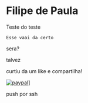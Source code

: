 # Filipe de Paula

Teste do teste

	Esse vaai da certo
sera?

talvez



curtiu da um like e compartilha!

[![paypal](https://www.paypalobjects.com/en_US/i/btn/btn_donateCC_LG.gif)](https://www.paypal.com/cgi-bin/webscr?cmd=_s-xclick&hosted_button_id=UTMFZUHX6EUGE)]

push por ssh
